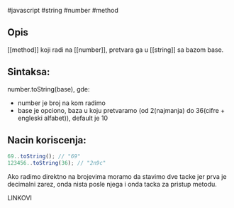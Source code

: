 #javascript #string #number #method
## Opis
[[method]] koji radi na [[number]], pretvara ga u [[string]] sa bazom base.

## Sintaksa:
number.toString(base), gde:
- number je broj na kom radimo
- base je opciono, baza u koju pretvaramo (od 2(najmanja) do 36(cifre + engleski alfabet)), default je 10

## Nacin koriscenja:
```js
69..toString(); // "69"
123456..toString(36); // "2n9c"
```

Ako radimo direktno na brojevima moramo da stavimo dve tacke jer prva je decimalni zarez, onda nista posle njega i onda tacka za pristup metodu.

LINKOVI